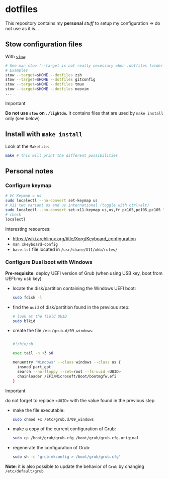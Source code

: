 # dotfiles

This repository contains my **personal** *stuff* to setup my configuration => do not use as it is...

## Stow configuration files

With [`stow`](https://archlinux.org/packages/extra/any/stow/):

~~~bash
# See man stow (--target is not really necessary when .dotfiles folder is in HOME folder)
# Examples
stow --target=$HOME --dotfiles zsh
stow --target=$HOME --dotfiles gitconfig
stow --target=$HOME --dotfiles tmux
stow --target=$HOME --dotfiles neovim
...
~~~

> [!IMPORTANT]
> **Do not use `stow` on `./lightdm`.** It contains files that are used by `make install` only (see below)

## Install with `make install`

Look at the `Makefile`:

~~~bash
make # this will print the different possibilities
~~~

## Personal notes

### Configure keymap

~~~bash
# VC Keymap = us
sudo localectl --no-convert set-keymap us
# X11 two variant us and us international (toggle with ctrl+alt)
sudo localectl --no-convert set-x11-keymap us,us,fr pc105,pc105,pc105 "",intl,"" grp:ctrl_shift_toggle
# check
localectl
~~~

Interesting resources:

- <https://wiki.archlinux.org/title/Xorg/Keyboard_configuration>
- `man xkeyboard-config`
- `base.lst` file located in `/usr/share/X11/xkb/rules/`

### Configure Dual boot with Windows

**Pre-requisite**: deploy UEFI version of Grub (when using USB key, boot from UEFI:my usb key)

- locate the disk/partition containing the Windows UEFI boot:

  ~~~bash
  sudo fdisk -l
  ~~~

- find the `uuid` of disk/partition found in the previous step:

  ~~~bash
  # look at the field UUID
  sudo blkid
  ~~~

- create the file `/etc/grub.d/09_windows`:

  ~~~bash

  #!/bin/sh

  exec tail -n +3 $0

  menuentry "Windows" --class windows --class os {
    insmod part_gpt
    search --no-floppy --set=root --fs-uuid <UUID>
    chainloader /EFI/Microsoft/Boot/bootmgfw.efi
  }
  ~~~

> [!IMPORTANT]
> do not forget to replace `<UUID>` with the value found in the previous step

- make the file executable:

  ~~~bash
  sudo chmod +x /etc/grub.d/09_windows
  ~~~

- make a copy of the current configuration of Grub:

  ~~~bash
  sudo cp /boot/grub/grub.cfg /boot/grub/grub.cfg.original
  ~~~

- regenerate the configuration of Grub:

  ~~~bash
  sudo sh -c 'grub-mkconfig > /boot/grub/grub.cfg'
  ~~~

**Note**: it is also possible to update the behavior of `Grub` by changing `/etc/default/grub`
